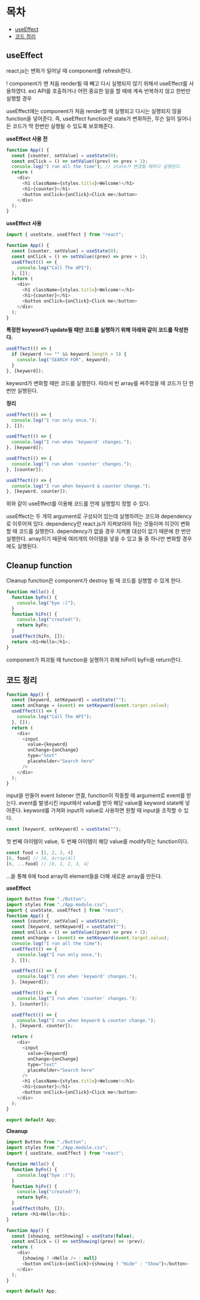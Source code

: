 # 목차

- [useEffect](#1)
- [코드 정리](#3)

<div id="1"></div>

## useEffect

react.js는 변화가 일어날 때 component를 refresh한다.

! component가 맨 처음 render될 때 빼고 다시 실행되지 않기 위해서 useEffect를 사용하였다.
ex) API를 호출하거나 어떤 중요한 일을 할 때에 계속 반복하지 않고 한번만 실행할 경우

useEffect에는 component가 처음 render할 때 실행되고 다시는 실행되지 않을 function을 넣어준다.
즉, useEffect function은 state가 변화하든, 무슨 일이 일어나든 코드가 딱 한번만 실행될 수 있도록 보호해준다.

**useEffect 사용 전**

```js
function App() {
  const [counter, setValue] = useState(0);
  const onClick = () => setValue((prev) => prev + 1);
  console.log("I run all the time"); // state가 변경될 때마다 실행된다.
  return (
    <div>
      <h1 className={styles.title}>Welcome!</h1>
      <h1>{counter}</h1>
      <button onClick={onClick}>Click me</button>
    </div>
  );
}
```

**useEffect 사용**

```js
import { useState, useEffect } from "react";

function App() {
  const [counter, setValue] = useState(0);
  const onClick = () => setValue((prev) => prev + 1);
  useEffect(() => {
    console.log("Call The API");
  }, []);
  return (
    <div>
      <h1 className={styles.title}>Welcome!</h1>
      <h1>{counter}</h1>
      <button onClick={onClick}>Click me</button>
    </div>
  );
}
```

**특정한 keyword가 update될 때만 코드를 실행하기 위해 아래와 같이 코드를 작성한다.**

```js
useEffect(() => {
  if (keyword !== "" && keyword.length > 5) {
    console.log("SEARCH FOR", keyword);
  }
}, [keyword]);
```

keyword가 변화할 때만 코드를 실행한다.
따라서 빈 array를 써주었을 때 코드가 단 한번만 실행된다.

**정리**

```js
useEffect(() => {
  console.log("I run only once.");
}, []);

useEffect(() => {
  console.log("I run when 'keyword' changes.");
}, [keyword]);

useEffect(() => {
  console.log("I run when 'counter' changes.");
}, [counter]);

useEffect(() => {
  console.log("I run when keyword & counter change.");
}, [keyword, counter]);
```

위와 같이 useEffect를 이용해 코드를 언제 실행할지 정할 수 있다.

useEffect는 두 개의 argument로 구성되어 있는데 실행하려는 코드와 dependency로 이루어져 있다. dependency란 react.js가 지켜보아야 하는 것들이며 이것이 변화할 때 코드를 실행한다. dependency가 없을 경우 지켜볼 대상이 없기 때문에 한 번만 실행한다.
array이기 때문에 여러개의 아이템을 넣을 수 있고 둘 중 하나만 변화할 경우에도 실행된다.



## Cleanup function

Cleanup function은 component가 destroy 될 때 코드를 실행할 수 있게 한다.

```js
function Hello() {
  function byFn() {
    console.log("bye :(");
  }
  function hiFn() {
    console.log("created!");
    return byFn;
  }
  useEffect(hiFn, []);
  return <h1>Hello</h1>;
}
```

component가 파괴될 때 function을 실행하기 위해 hiFn이 byFn을 return한다.


<div id="3"></div>

## 코드 정리

```js
function App() {
  const [keyword, setKeyword] = useState("");
  const onChange = (event) => setKeyword(event.target.value);
  useEffect(() => {
    console.log("Call The API");
  }, []);
  return (
    <div>
      <input
        value={keyword}
        onChange={onChange}
        type="text"
        placeholder="Search here"
      />
    </div>
  );
}
```

input을 만들어 event listener 연결, function이 작동할 때 argument로 event를 받는다. event를 발생시킨 input에서 value를 받아 해당 value를 keyword state에 넣어준다.
keyword를 가져와 input의 value로 사용하면 원할 때 input을 조작할 수 있다.

```js
const [keyword, setKeyword] = useState("");
```

첫 번째 아이템이 value, 두 번째 아이템이 해당 value를 modify하는 function이다.



```js
const food = [1, 2, 3, 4]
[6, food] // [6, Array(4)]
[6, ...food] // [6, 1, 2, 3, 4]
```

...을 통해 6에 food array의 element들을 더해 새로운 array를 만든다.



**useEffect**
```js
import Button from "./Button";
import styles from "./App.module.css";
import { useState, useEffect } from "react";
function App() {
  const [counter, setValue] = useState(0);
  const [keyword, setKeyword] = useState("");
  const onClick = () => setValue((prev) => prev + 1);
  const onChange = (event) => setKeyword(event.target.value);
  console.log("I run all the time");
  useEffect(() => {
    console.log("I run only once.");
  }, []);

  useEffect(() => {
    console.log("I run when 'keyword' changes.");
  }, [keyword]);

  useEffect(() => {
    console.log("I run when 'counter' changes.");
  }, [counter]);

  useEffect(() => {
    console.log("I run when keyword & counter change.");
  }, [keyword, counter]);

  return (
    <div>
      <input
        value={keyword}
        onChange={onChange}
        type="text"
        placeholder="Search here"
      />
      <h1 className={styles.title}>Welcome!</h1>
      <h1>{counter}</h1>
      <button onClick={onClick}>Click me</button>
    </div>
  );
}

export default App;
```


**Cleanup**
```js
import Button from "./Button";
import styles from "./App.module.css";
import { useState, useEffect } from "react";

function Hello() {
  function byFn() {
    console.log("bye :(");
  }
  function hiFn() {
    console.log("created!");
    return byFn;
  }
  useEffect(hiFn, []);
  return <h1>Hello</h1>;
}

function App() {
  const [showing, setShowing] = useState(false);
  const onClick = () => setShowing((prev) => !prev);
  return (
    <div>
      {showing ? <Hello /> : null}
      <button onClick={onClick}>{showing ? "Hide" : "Show"}</button>
    </div>
  );
}

export default App;

```